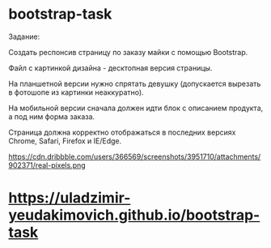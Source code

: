 # bootstrap-task
Задание:

Создать респонсив страницу по заказу майки с помощью Bootstrap.

Файл с картинкой дизайна - десктопная версия страницы.

На планшетной версии нужно спрятать девушку (допускается вырезать в фотошопе из картинки неаккуратно).

На мобильной версии сначала должен идти блок с описанием продукта, а под ним форма заказа.

Страница должна корректно отображаться в последних версиях Chrome, Safari, Firefox и IE/Edge.

https://cdn.dribbble.com/users/366569/screenshots/3951710/attachments/902371/real-pixels.png

# https://uladzimir-yeudakimovich.github.io/bootstrap-task
